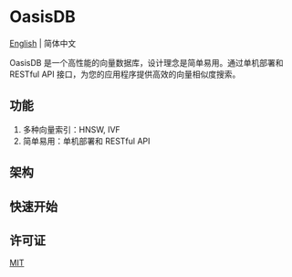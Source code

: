 # OasisDB

[English](readme.md) | 简体中文

OasisDB 是一个高性能的向量数据库，设计理念是简单易用。通过单机部署和 RESTful API 接口，为您的应用程序提供高效的向量相似度搜索。

## 功能

1. 多种向量索引：HNSW, IVF
2. 简单易用：单机部署和 RESTful API

## 架构

## 快速开始

## 许可证

[MIT](LICENSE)
